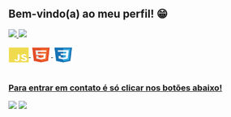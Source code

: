 ## Bem-vindo(a) ao meu perfil! 😁

 <div>
  <a href="https://github.com/hayran-guilherme">
  <img height="180em" src="https://github-readme-stats.vercel.app/api?username=hayran-guilherme&show_icons=true&theme=midnight-purple&include_all_commits=true&count_private=true"/>
  <img height="180em" src="https://github-readme-stats.vercel.app/api/top-langs/?username=hayran-guilherme&layout=compact&langs_count=6&theme=midnight-purple"/>
</div>
<div style="display: inline_block"><br>
  <img align="center" alt="Js" height="30" width="40" src="https://raw.githubusercontent.com/devicons/devicon/master/icons/javascript/javascript-plain.svg">
  <img align="center" alt="HTML" height="30" width="40" src="https://raw.githubusercontent.com/devicons/devicon/master/icons/html5/html5-original.svg">
  <img align="center" alt="CSS" height="30" width="40" src="https://raw.githubusercontent.com/devicons/devicon/master/icons/css3/css3-original.svg">
</div>

 
 <br>
 
  ### Para entrar em contato é só clicar nos botões abaixo!
 
<div>  
  <a href = "mailto:hayran.gh@gmail.com"><img src="https://img.shields.io/badge/-Gmail-%23333?style=for-the-badge&logo=gmail&logoColor=white" target="_blank"></a>
  <a href="https://https://www.linkedin.com/in/hayran-guilherme-guedes-carvalho-54b525176/" target="_blank"><img src="https://img.shields.io/badge/-LinkedIn-%230077B5?style=for-the-badge&logo=linkedin&logoColor=white" target="_blank"></a> 

</div>
